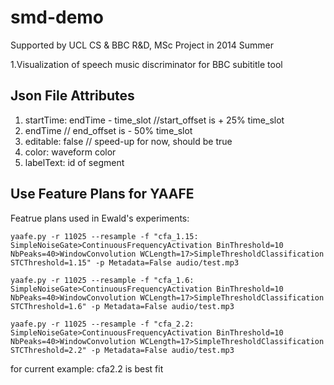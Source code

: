smd-demo
========
Supported by UCL CS & BBC R&amp;D, MSc Project in 2014 Summer 

1.Visualization of speech music discriminator for BBC subititle tool



Json File Attributes
-----------
1. startTime: endTime - time_slot //start_offset is + 25% time_slot 
2. endTime // end_offset is - 50% time_slot
3. editable: false // speed-up for now, should be true
4. color: waveform color
5. labelText: id of segment


Use Feature Plans for YAAFE
------------
Featrue plans used in Ewald's experiments:
```
yaafe.py -r 11025 --resample -f "cfa_1.15: SimpleNoiseGate>ContinuousFrequencyActivation BinThreshold=10 NbPeaks=40>WindowConvolution WCLength=17>SimpleThresholdClassification STCThreshold=1.15" -p Metadata=False audio/test.mp3
```
```
yaafe.py -r 11025 --resample -f "cfa_1.6: SimpleNoiseGate>ContinuousFrequencyActivation BinThreshold=10 NbPeaks=40>WindowConvolution WCLength=17>SimpleThresholdClassification STCThreshold=1.6" -p Metadata=False audio/test.mp3
```
```
yaafe.py -r 11025 --resample -f "cfa_2.2: SimpleNoiseGate>ContinuousFrequencyActivation BinThreshold=10 NbPeaks=40>WindowConvolution WCLength=17>SimpleThresholdClassification STCThreshold=2.2" -p Metadata=False audio/test.mp3
```
for current example: cfa2.2 is best fit
